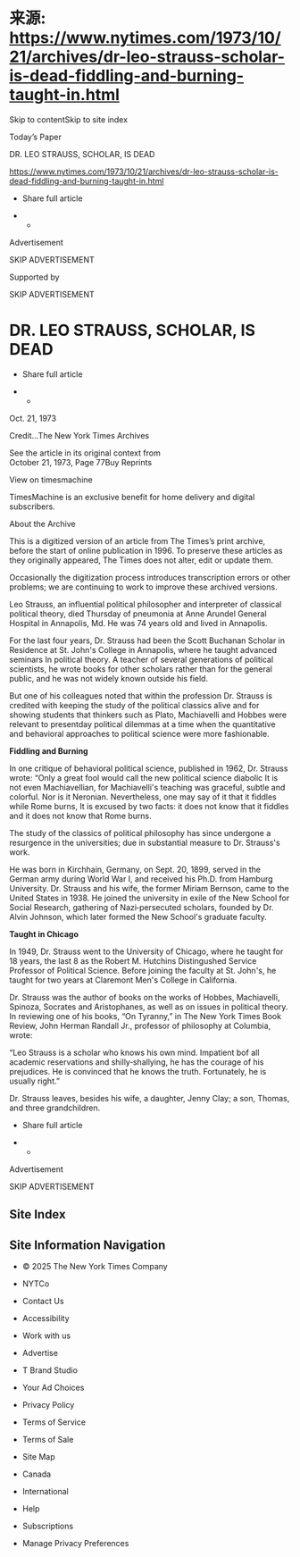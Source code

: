 # 来源: https://www.nytimes.com/1973/10/21/archives/dr-leo-strauss-scholar-is-dead-fiddling-and-burning-taught-in.html

Skip to contentSkip to site index

Today’s Paper

DR. LEO STRAUSS, SCHOLAR, IS DEAD

https://www.nytimes.com/1973/10/21/archives/dr-leo-strauss-scholar-is-dead-fiddling-and-burning-taught-in.html

  * Share full article

  *   * 


Advertisement

SKIP ADVERTISEMENT

Supported by

SKIP ADVERTISEMENT

# DR. LEO STRAUSS, SCHOLAR, IS DEAD

  * Share full article

  *   * 


Oct. 21, 1973

Credit...The New York Times Archives

See the article in its original context from   
October 21, 1973, Page 77Buy Reprints

View on timesmachine

TimesMachine is an exclusive benefit for home delivery and digital subscribers.

About the Archive

This is a digitized version of an article from The Times’s print archive, before the start of online publication in 1996. To preserve these articles as they originally appeared, The Times does not alter, edit or update them.

Occasionally the digitization process introduces transcription errors or other problems; we are continuing to work to improve these archived versions.

Leo Strauss, an influential political philosopher and interpreter of classical political theory, died Thursday of pneumonia at Anne Arundel General Hospital in Annapolis, Md. He was 74 years old and lived in Annapolis.

For the last four years, Dr. Strauss had been the Scott Buchanan Scholar in Residence at St. John's College in Annapolis, where he taught advanced seminars In political theory. A teacher of several generations of political scientists, he wrote books for other scholars rather than for the general public, and he was not widely known outside his field.

But one of his colleagues noted that within the profession Dr. Strauss is credited with keeping the study of the political classics alive and for showing students that thinkers such as Plato, Machiavelli and Hobbes were relevant to presentday political dilemmas at a time when the quantitative and behavioral approaches to political science were more fashionable.

**Fiddling and Burning**

In one critique of behavioral political science, published in 1962, Dr. Strauss wrote: “Only a great fool would call the new political science diabolic It is not even Machiavellian, for Machiavelli's teaching was graceful, subtle and colorful. Nor is it Neronian. Nevertheless, one may say of it that it fiddles while Rome burns, It is excused by two facts: it does not know that it fiddles and it does not know that Rome burns.

The study of the classics of political philosophy has since undergone a resurgence in the universities; due in substantial measure to Dr. Strauss's work.

He was born in Kirchhain, Germany, on Sept. 20, 1899, served in the German army during World War I, and received his Ph.D. from Hamburg University. Dr. Strauss and his wife, the former Miriam Bernson, came to the United States in 1938. He joined the university in exile of the New School for Social Research, gathering of Nazi‐persecuted scholars, founded by Dr. Alvin Johnson, which later formed the New School's graduate faculty.

**Taught in Chicago**

In 1949, Dr. Strauss went to the University of Chicago, where he taught for 18 years, the last 8 as the Robert M. Hutchins Distingushed Service Professor of Political Science. Before joining the faculty at St. John's, he taught for two years at Claremont Men's College in California.

Dr. Strauss was the author of books on the works of Hobbes, Machiavelli, Spinoza, Socrates and Aristophanes, as well as on issues in political theory. In reviewing one of his books, “On Tyranny,” in The New York Times Book Review, John Herman Randall Jr., professor of philosophy at Columbia, wrote:

“Leo Strauss is a scholar who knows his own mind. Impatient bof all academic reservations and shilly‐shallying, he has the courage of his prejudices. He is convinced that he knows the truth. Fortunately, he is usually right.”

Dr. Strauss leaves, besides his wife, a daughter, Jenny Clay; a son, Thomas, and three grandchildren.

  * Share full article

  *   * 


Advertisement

SKIP ADVERTISEMENT

## Site Index

## Site Information Navigation

  * © 2025 The New York Times Company


  * NYTCo
  * Contact Us
  * Accessibility
  * Work with us
  * Advertise
  * T Brand Studio
  * Your Ad Choices
  * Privacy Policy
  * Terms of Service
  * Terms of Sale
  * Site Map
  * Canada
  * International
  * Help
  * Subscriptions


  * Manage Privacy Preferences


